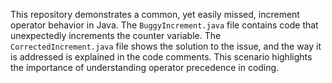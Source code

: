 This repository demonstrates a common, yet easily missed, increment operator behavior in Java. The `BuggyIncrement.java` file contains code that unexpectedly increments the counter variable. The `CorrectedIncrement.java` file shows the solution to the issue, and the way it is addressed is explained in the code comments. This scenario highlights the importance of understanding operator precedence in coding.